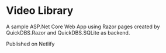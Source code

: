 # Video Library
A sample ASP.Net Core Web App using Razor pages created by QuickDBS.Razor and QuickDBS.SQLite as backend.

Published on Netlify

